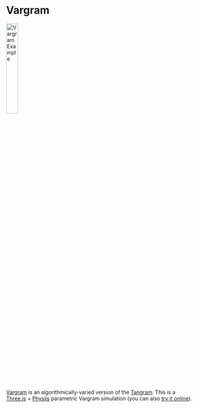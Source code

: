 # Vargram

<img src="http://68.media.tumblr.com/0ca73909b4a46db98a05766e7a4ade39/tumblr_nskqki7C2s1thixhbo3_r2_1280.png" alt="Vargram Example" width="25%">

[Vargram](http://fill-o-tactics.tumblr.com/post/125867104794/vargram) is an algorithmically-varied version of the [Tangram](https://en.wikipedia.org/wiki/Tangram). This is a [Three.js](https://threejs.org/) + [Physijs](http://chandlerprall.github.io/Physijs/) parametric Vargram simulation (you can also [try it online](https://andreasimonetto.github.io/vargram)).
